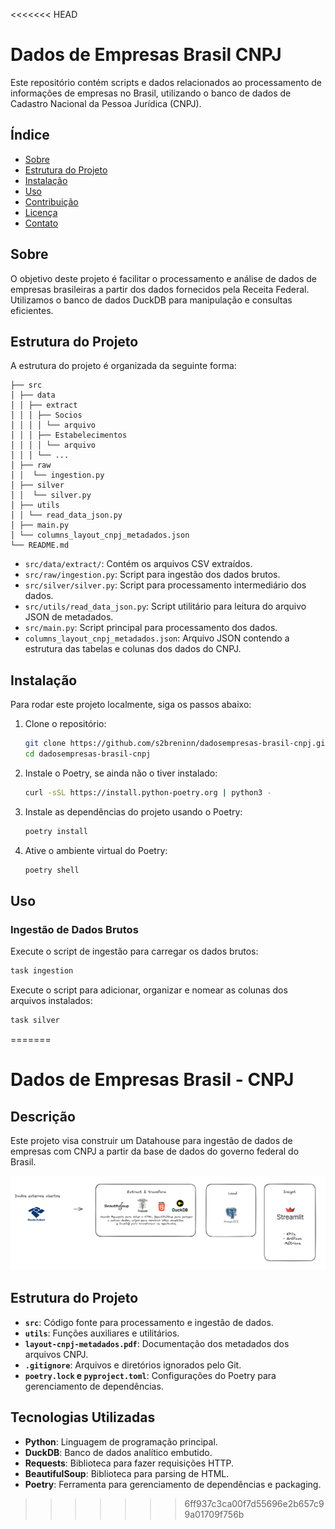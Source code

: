 <<<<<<< HEAD
# Dados de Empresas Brasil CNPJ

Este repositório contém scripts e dados relacionados ao processamento de informações de empresas no Brasil, utilizando o banco de dados de Cadastro Nacional da Pessoa Jurídica (CNPJ).

## Índice

- [Sobre](#sobre)
- [Estrutura do Projeto](#estrutura-do-projeto)
- [Instalação](#instalação)
- [Uso](#uso)
- [Contribuição](#contribuição)
- [Licença](#licença)
- [Contato](#contato)

## Sobre

O objetivo deste projeto é facilitar o processamento e análise de dados de empresas brasileiras a partir dos dados fornecidos pela Receita Federal. Utilizamos o banco de dados DuckDB para manipulação e consultas eficientes.

## Estrutura do Projeto

A estrutura do projeto é organizada da seguinte forma:  
  
```
├── src  
│ ├── data  
│ │ ├── extract  
│ │ │ ├── Socios  
│ │ │ │ └── arquivo  
│ │ │ ├── Estabelecimentos
│ │ │ │ └── arquivo  
│ │ │ └── ...
│ ├── raw
│ │  └── ingestion.py
│ ├── silver
│ │  └── silver.py 
│ ├── utils  
│ │ └── read_data_json.py  
│ ├── main.py  
│ └── columns_layout_cnpj_metadados.json  
└── README.md  
```



- `src/data/extract/`: Contém os arquivos CSV extraídos.
- `src/raw/ingestion.py`: Script para ingestão dos dados brutos.
- `src/silver/silver.py`: Script para processamento intermediário dos dados.
- `src/utils/read_data_json.py`: Script utilitário para leitura do arquivo JSON de metadados.
- `src/main.py`: Script principal para processamento dos dados.
- `columns_layout_cnpj_metadados.json`: Arquivo JSON contendo a estrutura das tabelas e colunas dos dados do CNPJ.

## Instalação

Para rodar este projeto localmente, siga os passos abaixo:

1. Clone o repositório:
    ```sh
    git clone https://github.com/s2breninn/dadosempresas-brasil-cnpj.git
    cd dadosempresas-brasil-cnpj
    ```

2. Instale o Poetry, se ainda não o tiver instalado:
    ```sh
    curl -sSL https://install.python-poetry.org | python3 -
    ```

3. Instale as dependências do projeto usando o Poetry:
    ```sh
    poetry install
    ```

4. Ative o ambiente virtual do Poetry:
    ```sh
    poetry shell
    ```  

## Uso

### Ingestão de Dados Brutos

Execute o script de ingestão para carregar os dados brutos:

```sh
task ingestion
```


Execute o script para adicionar, organizar e nomear as colunas dos arquivos instalados:

```sh
task silver
```

=======
# Dados de Empresas Brasil - CNPJ

## Descrição
Este projeto visa construir um Datahouse para ingestão de dados de empresas com CNPJ a partir da base de dados do governo federal do Brasil.

!['Diagrama de fluxo da aplicação'](./assets/diagrama.png)

## Estrutura do Projeto
- **`src`**: Código fonte para processamento e ingestão de dados.
- **`utils`**: Funções auxiliares e utilitários.
- **`layout-cnpj-metadados.pdf`**: Documentação dos metadados dos arquivos CNPJ.
- **`.gitignore`**: Arquivos e diretórios ignorados pelo Git.
- **`poetry.lock` e `pyproject.toml`**: Configurações do Poetry para gerenciamento de dependências.

## Tecnologias Utilizadas
- **Python**: Linguagem de programação principal.
- **DuckDB**: Banco de dados analítico embutido.
- **Requests**: Biblioteca para fazer requisições HTTP.
- **BeautifulSoup**: Biblioteca para parsing de HTML.
- **Poetry**: Ferramenta para gerenciamento de dependências e packaging.
>>>>>>> 6ff937c3ca00f7d55696e2b657c99a01709f756b
